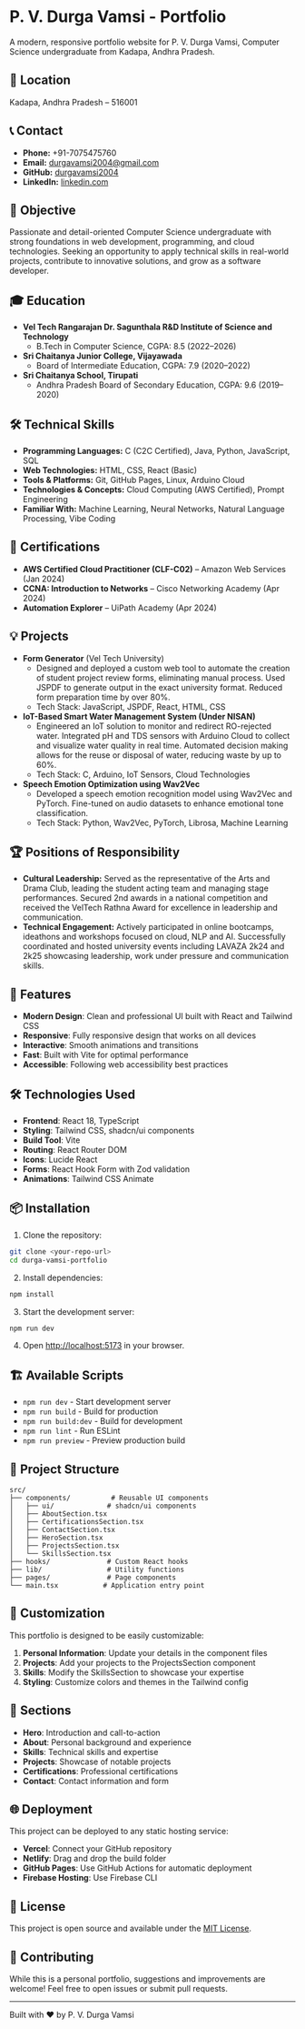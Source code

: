 # P. V. Durga Vamsi - Portfolio

A modern, responsive portfolio website for P. V. Durga Vamsi, Computer Science undergraduate from Kadapa, Andhra Pradesh.

## 📍 Location
Kadapa, Andhra Pradesh – 516001

## 📞 Contact
- **Phone:** +91-7075475760
- **Email:** durgavamsi2004@gmail.com
- **GitHub:** [durgavamsi2004](https://github.com/durgavamsi2004)
- **LinkedIn:** [linkedin.com](https://linkedin.com)

## 🎯 Objective
Passionate and detail-oriented Computer Science undergraduate with strong foundations in web development, programming, and cloud technologies. Seeking an opportunity to apply technical skills in real-world projects, contribute to innovative solutions, and grow as a software developer.

## 🎓 Education
- **Vel Tech Rangarajan Dr. Sagunthala R&D Institute of Science and Technology**
  - B.Tech in Computer Science, CGPA: 8.5 (2022–2026)
- **Sri Chaitanya Junior College, Vijayawada**
  - Board of Intermediate Education, CGPA: 7.9 (2020–2022)
- **Sri Chaitanya School, Tirupati**
  - Andhra Pradesh Board of Secondary Education, CGPA: 9.6 (2019–2020)

## 🛠️ Technical Skills
- **Programming Languages:** C (C2C Certified), Java, Python, JavaScript, SQL
- **Web Technologies:** HTML, CSS, React (Basic)
- **Tools & Platforms:** Git, GitHub Pages, Linux, Arduino Cloud
- **Technologies & Concepts:** Cloud Computing (AWS Certified), Prompt Engineering
- **Familiar With:** Machine Learning, Neural Networks, Natural Language Processing, Vibe Coding

## 🏅 Certifications
- **AWS Certified Cloud Practitioner (CLF-C02)** – Amazon Web Services (Jan 2024)
- **CCNA: Introduction to Networks** – Cisco Networking Academy (Apr 2024)
- **Automation Explorer** – UiPath Academy (Apr 2024)

## 💡 Projects
- **Form Generator** (Vel Tech University)
  - Designed and deployed a custom web tool to automate the creation of student project review forms, eliminating manual process. Used JSPDF to generate output in the exact university format. Reduced form preparation time by over 80%.
  - Tech Stack: JavaScript, JSPDF, React, HTML, CSS
- **IoT-Based Smart Water Management System (Under NISAN)**
  - Engineered an IoT solution to monitor and redirect RO-rejected water. Integrated pH and TDS sensors with Arduino Cloud to collect and visualize water quality in real time. Automated decision making allows for the reuse or disposal of water, reducing waste by up to 60%.
  - Tech Stack: C, Arduino, IoT Sensors, Cloud Technologies
- **Speech Emotion Optimization using Wav2Vec**
  - Developed a speech emotion recognition model using Wav2Vec and PyTorch. Fine-tuned on audio datasets to enhance emotional tone classification.
  - Tech Stack: Python, Wav2Vec, PyTorch, Librosa, Machine Learning

## 🏆 Positions of Responsibility
- **Cultural Leadership:** Served as the representative of the Arts and Drama Club, leading the student acting team and managing stage performances. Secured 2nd awards in a national competition and received the VelTech Rathna Award for excellence in leadership and communication.
- **Technical Engagement:** Actively participated in online bootcamps, ideathons and workshops focused on cloud, NLP and AI. Successfully coordinated and hosted university events including LAVAZA 2k24 and 2k25 showcasing leadership, work under pressure and communication skills.

## 🚀 Features

- **Modern Design**: Clean and professional UI built with React and Tailwind CSS
- **Responsive**: Fully responsive design that works on all devices
- **Interactive**: Smooth animations and transitions
- **Fast**: Built with Vite for optimal performance
- **Accessible**: Following web accessibility best practices

## 🛠️ Technologies Used

- **Frontend**: React 18, TypeScript
- **Styling**: Tailwind CSS, shadcn/ui components
- **Build Tool**: Vite
- **Routing**: React Router DOM
- **Icons**: Lucide React
- **Forms**: React Hook Form with Zod validation
- **Animations**: Tailwind CSS Animate

## 📦 Installation

1. Clone the repository:
```bash
git clone <your-repo-url>
cd durga-vamsi-portfolio
```

2. Install dependencies:
```bash
npm install
```

3. Start the development server:
```bash
npm run dev
```

4. Open [http://localhost:5173](http://localhost:5173) in your browser.

## 🏗️ Available Scripts

- `npm run dev` - Start development server
- `npm run build` - Build for production
- `npm run build:dev` - Build for development
- `npm run lint` - Run ESLint
- `npm run preview` - Preview production build

## 📁 Project Structure

```
src/
├── components/          # Reusable UI components
│   ├── ui/             # shadcn/ui components
│   ├── AboutSection.tsx
│   ├── CertificationsSection.tsx
│   ├── ContactSection.tsx
│   ├── HeroSection.tsx
│   ├── ProjectsSection.tsx
│   └── SkillsSection.tsx
├── hooks/              # Custom React hooks
├── lib/                # Utility functions
├── pages/              # Page components
└── main.tsx           # Application entry point
```

## 🎨 Customization

This portfolio is designed to be easily customizable:

1. **Personal Information**: Update your details in the component files
2. **Projects**: Add your projects to the ProjectsSection component
3. **Skills**: Modify the SkillsSection to showcase your expertise
4. **Styling**: Customize colors and themes in the Tailwind config

## 📱 Sections

- **Hero**: Introduction and call-to-action
- **About**: Personal background and experience
- **Skills**: Technical skills and expertise
- **Projects**: Showcase of notable projects
- **Certifications**: Professional certifications
- **Contact**: Contact information and form

## 🌐 Deployment

This project can be deployed to any static hosting service:

- **Vercel**: Connect your GitHub repository
- **Netlify**: Drag and drop the build folder
- **GitHub Pages**: Use GitHub Actions for automatic deployment
- **Firebase Hosting**: Use Firebase CLI

## 📄 License

This project is open source and available under the [MIT License](LICENSE).

## 🤝 Contributing

While this is a personal portfolio, suggestions and improvements are welcome! Feel free to open issues or submit pull requests.

---

Built with ❤️ by P. V. Durga Vamsi
